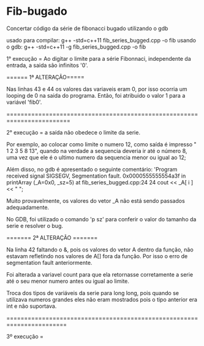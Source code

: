 # Fib-bugado
Concertar código da série de fibonacci bugado utilizando o gdb

usado para compilar: g++ -std=c++11 fib_series_bugged.cpp -o fib
usando o gdb: g++ -std=c++11 -g fib_series_bugged.cpp  -o fib

1° execução = Ao digitar o limite para a série Fibonnaci, independente da entrada, a saida são infinitos '0'.

====== 1ª ALTERAÇÃO=====

Nas linhas 43 e 44 os valores das variaveis eram 0, por isso ocorria um looping de 0 na saida do programa. Então, foi atribuido o valor 1 para a variável 'fib0'.

========================================================================

2° execução = a saída não obedece o limite da serie.

Por exemplo, ao colocar como limite o numero 12, como saída é impresso " 1 2 3 5 8 13", quando na verdade a sequencia deveria ir até o número 8, uma vez que  ele é o ultimo numero da sequencia menor ou igual ao 12;


Além disso, no gdb é apresentado o seguinte comentário: 'Program received signal SIGSEGV, Segmentation fault.
0x0000555555554a3f in printArray (_A=0x0, _sz=5) at fib_series_bugged.cpp:24
24	        cout << _A[ i ] << " "; 

Muito provavelmente, os valores do vetor _A não está sendo passados adequadamente.

No GDB, foi utilizado o comando 'p sz' para conferir o valor do tamanho da serie e resolver o bug. 

======= 2ª ALTERAÇÃO =======

Na linha 42 faltando o &, pois os valores do vetor A dentro da função, não estavam refletindo nos valores de A[] fora da função. Por isso o erro de segmentation fault anteriormente.

Foi alterada a variavel count para que ela retornasse corretamente a serie até o seu menor numero antes ou igual ao limite. 

Troca dos tipos de variáveis da serie para long long, pois quando se utilizava numeros grandes eles não eram mostrados pois o tipo anterior era int e não suportava.

=======================================================================

3º execução = 

